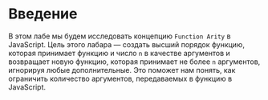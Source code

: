 # Введение

В этом лабе мы будем исследовать концепцию `Function Arity` в JavaScript. Цель этого лабара — создать высший порядок функцию, которая принимает функцию и число `n` в качестве аргументов и возвращает новую функцию, которая принимает не более `n` аргументов, игнорируя любые дополнительные. Это поможет нам понять, как ограничить количество аргументов, передаваемых в функцию в JavaScript.
